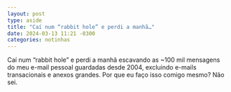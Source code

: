 ```yaml
---
layout: post
type: aside
title: "Caí num “rabbit hole” e perdi a manhã…"
date: 2024-03-13 11:21 -0300
categories: notinhas
---
```

Caí num “rabbit hole” e perdi a manhã escavando as ~100 mil mensagens do meu e-mail pessoal guardadas desde 2004, excluindo e-mails transacionais e anexos grandes. Por que eu faço isso comigo mesmo? Não sei.